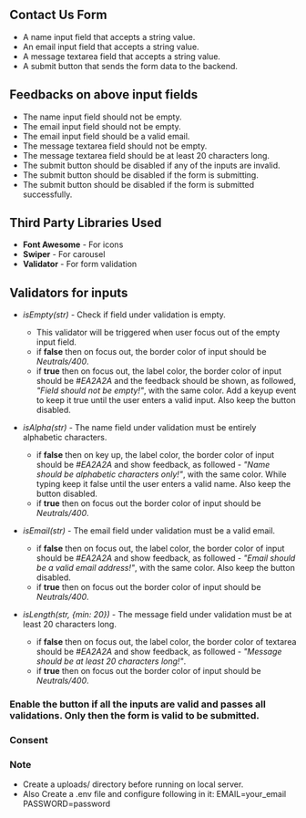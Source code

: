 ## Contact Us Form

- A name input field that accepts a string value.
- An email input field that accepts a string value.
- A message textarea field that accepts a string value.
- A submit button that sends the form data to the backend.

## Feedbacks on above input fields

- The name input field should not be empty.
- The email input field should not be empty.
- The email input field should be a valid email.
- The message textarea field should not be empty.
- The message textarea field should be at least 20 characters long.
- The submit button should be disabled if any of the inputs are invalid.
- The submit button should be disabled if the form is submitting.
- The submit button should be disabled if the form is submitted successfully.

## Third Party Libraries Used

- **Font Awesome** - For icons
- **Swiper** - For carousel
- **Validator** - For form validation

## Validators for inputs

- _isEmpty(str)_ - Check if field under validation is empty.

  - This validator will be triggered when user focus out of the empty input field.
  - if **false** then on focus out, the border color of input should be _Neutrals/400_.
  - if **true** then on focus out, the label color, the border color of input should be _#EA2A2A_ and the feedback should be shown, as followed, _"Field should not be empty!"_, with the same color. Add a keyup event to keep it true until the user enters a valid input. Also keep the button disabled.

- _isAlpha(str)_ - The name field under validation must be entirely alphabetic characters.

  - if **false** then on key up, the label color, the border color of input should be _#EA2A2A_ and show feedback, as followed - _"Name should be alphabetic characters only!"_, with the same color. While typing keep it false until the user enters a valid name. Also keep the button disabled.
  - if **true** then on focus out the border color of input should be _Neutrals/400_.

- _isEmail(str)_ - The email field under validation must be a valid email.

  - if **false** then on focus out, the label color, the border color of input should be _#EA2A2A_ and show feedback, as followed - _"Email should be a valid email address!"_, with the same color. Also keep the button disabled.
  - if **true** then on focus out the border color of input should be _Neutrals/400_.

- _isLength(str, {min: 20})_ - The message field under validation must be at least 20 characters long.
  - if **false** then on focus out, the label color, the border color of textarea should be _#EA2A2A_ and show feedback, as followed - _"Message should be at least 20 characters long!"_.
  - if **true** then on focus out the border color of input should be _Neutrals/400_.

### Enable the button if all the inputs are valid and passes all validations. Only then the form is valid to be submitted.

### Consent

### Note

- Create a uploads/ directory before running on local server.
- Also Create a .env file and configure following in it: EMAIL=your_email PASSWORD=password
